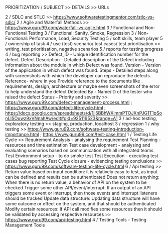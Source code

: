 PRIORITIZATION / SUBJECT >> DETAILS >> URLs

2 / SDLC and STLC >> https://www.softwaretestingmentor.com/stlc-vs-sdlc/
2 / Agile and Waterfall Methods >> https://www.guru99.com/waterfall-vs-agile.html
3 / Functional and Non-Functional Testing
3 / Functional: Sanity, Smoke, Regression
3 / Non-Functional: Performance, Load, Security Testing
5 / soft skills, team player
5 / ownership of task
4 / use (test) scenario/ test cases/ test prioritisation >> writing, test prioritisation, negative scenarios
5 / reports for testing progress
4 / bug reporting >>
Defect_ID - Unique identification number for the defect.
Defect Description - Detailed description of the Defect including information about the module in which Defect was found.
Version - Version of the application in which defect was found.
Steps - Detailed steps along with screenshots with which the developer can reproduce the defects.
Reference- where in you Provide reference to the documents like . requirements, design, architecture or maybe even screenshots of the error to help understand the defect
Detected By - Name/ID of the tester who raised the defect
Status - Priority and severity >> https://www.guru99.com/defect-management-process.html ; https://www.guru99.com/defect-life-cycle.html ; https://docs.google.com/spreadsheets/d/1jj5BBhWXimmPTOJXnPJG1T1pSonLISOuwz9xVNnahAw/edit#gid=925119523&range=A1
3 / ad-hoc testing, exploratory testing >> staging, production, localhost
3 / regression
1 / why testing >> https://www.guru99.com/software-testing-introduction-importance.html ; https://www.guru99.com/test-case.html
1 / Testing Life Cycle >>
Requirement Analysis - analysing the requirement
Test Planning - resources and time estimation
Test case development - analysing and evaluating scenarios based on communication with all integrated teams
Test Environment setup - to do smoke test
Test Execution - executing test cases bug reporting
Test Cycle closure - evidencing testing conclusions >> https://www.guru99.com/software-testing-life-cycle.html
6 / Api testing >>
Return value based on input condition: it is relatively easy to test, as input can be defined and results can be authenticated
Does not return anything: When there is no return value, a behavior of API on the system to be checked
Trigger some other API/event/interrupt: If an output of an API triggers some event or interrupt, then those events and interrupt listeners should be tracked
Update data structure: Updating data structure will have some outcome or effect on the system, and that should be authenticated
Modify certain resources: If API call modifies some resources then it should be validated by accessing respective resources >> https://www.guru99.com/api-testing.html
4 / Testing Tools - Testing Management Tools
